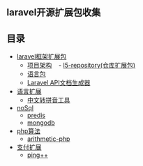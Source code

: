 
## laravel开源扩展包收集
## 目录
- <a href="#">laravel框架扩展包</a>
    - <a href="https://github.com/yb19890724/phpno1-architecture">项目架构</a>
    - <a href="https://github.com/andersao/l5-repository">l5-repository(仓库扩展包)</a>
    - <a href="https://github.com/overtrue/laravel-lang">语言包</a>
    - <a href="https://github.com/mpociot/laravel-apidoc-generator">Laravel API文档生成器</a>
- <a href="#">语言扩展</a>
    - <a href="https://github.com/overtrue/pinyin">中文转拼音工具</a>
- <a href="#">noSql</a>
    - <a href="https://github.com/nrk/predis">predis</a>
    - <a href="https://github.com/jenssegers/laravel-mongodb">mongodb</a>
- <a href="#">php算法</a>
    - <a href="https://github.com/PuShaoWei/arithmetic-php">arithmetic-php</a>
- <a href="#">支付扩展</a>
    - <a href="https://github.com/PingPlusPlus/pingpp-php">ping++</a>    